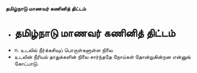 **தமிழ்நாடு மாணவர் கணினித் திட்டம்**
- # தமிழ்நாடு மாணவர் கணினித் திட்டம்
- n. உடலில் நீர்க்கசிவுப் பொருள்களுள்ள நிலை
- உடலின் நீரியல் தாதுக்களின் நிலை சார்ந்ததே நோய்கள் தோன்றுகின்றன என்னுங் கோட்பாடு.

